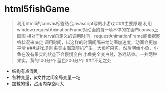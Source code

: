 # html5fishGame
>利用html5的convas标签结合javascript写的小游戏
###主要原理
>利用 window.requestAnimationFrame对动画的每一帧不停的在画布convas上画图
>相对于interval自定义的调用时间，requestAnimationFrame能根据网络状况来决定
>调用时间，以这样的时间间隔来给动画加速度，动画会更加平滑
###游戏规则
>果实由海藻随机产生，大鱼吃果实，然后喂给小鱼，小鱼在没有果实的状态下会慢慢变白
>小鱼完全变白时，游戏结束。一共两种果实，黄的100分/个 蓝色200分/个
###不足之处
- 结构有点混乱
- 各种变量，js文件之间全局变量一坨
- 加载的慢，占用内存空间大
